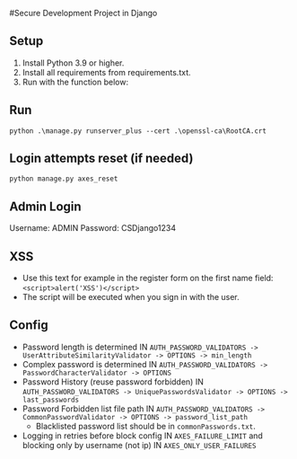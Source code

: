 #Secure Development Project in Django

## Setup

1. Install Python 3.9 or higher.
2. Install all requirements from requirements.txt.
3. Run with the function below:

## Run

```
python .\manage.py runserver_plus --cert .\openssl-ca\RootCA.crt
```

## Login attempts reset (if needed)
```
python manage.py axes_reset
```

## Admin Login

Username: ADMIN
Password: CSDjango1234

## XSS
- Use this text for example in the register form on the first name field: `<script>alert('XSS')</script>`
- The script will be executed when you sign in with the user.

## Config
- Password length is determined IN `AUTH_PASSWORD_VALIDATORS -> UserAttributeSimilarityValidator -> OPTIONS -> min_length`
- Complex password is determined IN `AUTH_PASSWORD_VALIDATORS -> PasswordCharacterValidator -> OPTIONS`
- Password History (reuse password forbidden) IN `AUTH_PASSWORD_VALIDATORS -> UniquePasswordsValidator -> OPTIONS -> last_passwords`
- Password Forbidden list file path IN `AUTH_PASSWORD_VALIDATORS -> CommonPasswordValidator -> OPTIONS -> password_list_path`
  - Blacklisted password list should be in `commonPasswords.txt`.
- Logging in retries before block config IN `AXES_FAILURE_LIMIT` and blocking only by username (not ip) IN `AXES_ONLY_USER_FAILURES`
